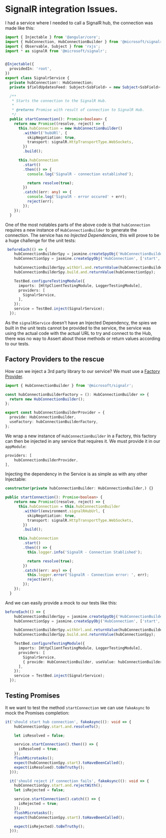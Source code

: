 # SignalR integration Issues.

I had a service where I needed to call a SignalR hub, the connection was made like this:

```ts
import { Injectable } from '@angular/core';
import { HubConnection, HubConnectionBuilder } from '@microsoft/signalr';
import { Observable, Subject } from 'rxjs';
import * as signalR from '@microsoft/signalr';


@Injectable({
  providedIn: 'root',
})
export class SignalrService {
  private hubConnection!: HubConnection;
  private $fieldUpdatesFeed: Subject<SsbField> = new Subject<SsbField>();

  /**
   * Starts the connection to the SignalR Hub.
   *
   * @returns Promise with result of connection to SignalR Hub.
   */
  public startConnection(): Promise<boolean> {
    return new Promise((resolve, reject) => {
      this.hubConnection = new HubConnectionBuilder()
        .withUrl('hubURl', {
          skipNegotiation: true,
          transport: signalR.HttpTransportType.WebSockets,
        })
        .build();

      this.hubConnection
        .start()
        .then(() => {
          console.log('SignalR - connection established');

          return resolve(true);
        })
        .catch((err: any) => {
          console.log('SignalR - error occured' + err);
          reject(err);
        });
    });
  }
  ```

One of the most notables parts of the above code is that `hubConnection` requires a new instance of `HubConnectionBuilder` to generate the connection. The service has no *Injected Dependencies*, this will prove to be a huge challenge for the unit tests:

```ts
 beforeEach(() => {
    hubConnectionBuilderSpy = jasmine.createSpyObj('HubConnectionBuilder', ['withUrl', 'build']);
    hubConnectionSpy = jasmine.createSpyObj('HubConnection', ['start', 'invoke', 'on']);

    hubConnectionBuilderSpy.withUrl.and.returnValue(hubConnectionBuilderSpy);
    hubConnectionBuilderSpy.build.and.returnValue(hubConnectionSpy);

    TestBed.configureTestingModule({
      imports: [HttpClientTestingModule, LoggerTestingModule],
      providers: [
        SignalrService,
      ],
    });
    service = TestBed.inject(SignalrService);
  });
  ```

As the `signalRService` doesn't have an Injected Dependency, the spies we built in the unit tests cannot be provided to the service, the service was using the actual code with the actual URL to try and connect to the Hub, there was no way to Assert about those methods or return values according to our tests.

## Factory Providers to the rescue

How can we inject a 3rd party library to our service? We must use a [Factory Provider](https://angular.io/guide/dependency-injection-providers#factory-providers-usefactory).

```ts
import { HubConnectionBuilder } from '@microsoft/signalr';

const hubConnectionBuilderFactory = (): HubConnectionBuilder => {
  return new HubConnectionBuilder();
};

export const hubConnectionBuilderProvider = {
  provide: HubConnectionBuilder,
  useFactory: hubConnectionBuilderFactory,
};

```

We wrap a new instance of `HubConnectionBuilder` in a Factory, this factory can then be injected in any service that requires it. We must provide it in our `appModule`:
```ts
providers: [
    hubConnectionBuilderProvider,
],
  ```

Injecting the dependency in the Service is as simple as with any other Injectable:
```ts
constructor(private hubConnectionBuilder: HubConnectionBuilder,) {}

public startConnection(): Promise<boolean> {
    return new Promise((resolve, reject) => {
      this.hubConnection = this.hubConnectionBuilder
        .withUrl(environment.signalRHubUrl, {
          skipNegotiation: true,
          transport: signalR.HttpTransportType.WebSockets,
        })
        .build();

      this.hubConnection
        .start()
        .then(() => {
          this.logger.info('SignalR - Connection Stablished');

          return resolve(true);
        })
        .catch((err: any) => {
          this.logger.error('SignalR - Connection error: ', err);
          reject(err);
        });
    });
  }
  ```

And we can easily provide a mock to our tests like this:

```ts
beforeEach(() => {
    hubConnectionBuilderSpy = jasmine.createSpyObj('HubConnectionBuilder', ['withUrl', 'build']);
    hubConnectionSpy = jasmine.createSpyObj('HubConnection', ['start', 'invoke', 'on']);

    hubConnectionBuilderSpy.withUrl.and.returnValue(hubConnectionBuilderSpy);
    hubConnectionBuilderSpy.build.and.returnValue(hubConnectionSpy);

    TestBed.configureTestingModule({
      imports: [HttpClientTestingModule, LoggerTestingModule],
      providers: [
        SignalrService,
        { provide: HubConnectionBuilder, useValue: hubConnectionBuilderSpy },
      ],
    });
    service = TestBed.inject(SignalrService);
  });
  ```

## Testing Promises

It we want to test the method `startConnection` we can use `fakeAsync` to mock the Promises completion:

```ts
it('should start hub connection', fakeAsync((): void => {
    hubConnectionSpy.start.and.resolveTo();

    let isResolved = false;

    service.startConnection().then(() => {
      isResolved = true;
    });
    flushMicrotasks();
    expect(hubConnectionSpy.start).toHaveBeenCalled();
    expect(isResolved).toBeTruthy();
  }));

  it('should reject if connection fails', fakeAsync((): void => {
    hubConnectionSpy.start.and.rejectWith();
    let isRejected = false;

    service.startConnection().catch(() => {
      isRejected = true;
    });
    flushMicrotasks();
    expect(hubConnectionSpy.start).toHaveBeenCalled();

    expect(isRejected).toBeTruthy();
  }));
  ```
  